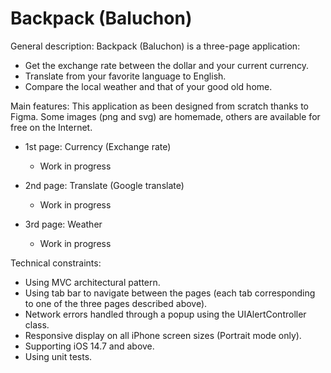 #  Backpack (Baluchon)

General description:
Backpack (Baluchon) is a three-page application:
* Get the exchange rate between the dollar and your current currency.
* Translate from your favorite language to English.
* Compare the local weather and that of your good old home.

Main features:
This application as been designed from scratch thanks to Figma.
Some images (png and svg) are homemade, others are available for free on the Internet.

- 1st page: Currency (Exchange rate)
    - Work in progress

- 2nd page: Translate (Google translate)
    - Work in progress

- 3rd page: Weather
    - Work in progress

Technical constraints:
- Using MVC architectural pattern.
- Using tab bar to navigate between the pages (each tab corresponding to one of the three pages described above).
- Network errors handled through a popup using the UIAlertController class.
- Responsive display on all iPhone screen sizes (Portrait mode only).
- Supporting iOS 14.7 and above.
- Using unit tests.
